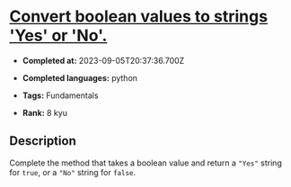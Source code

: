 # [Convert boolean values to strings 'Yes' or 'No'.](https://www.codewars.com/kata/53369039d7ab3ac506000467)

- **Completed at:** 2023-09-05T20:37:36.700Z

- **Completed languages:** python

- **Tags:** Fundamentals

- **Rank:** 8 kyu

## Description

Complete the method that takes a boolean value and return a `"Yes"` string for `true`, or a `"No"` string for `false`.
